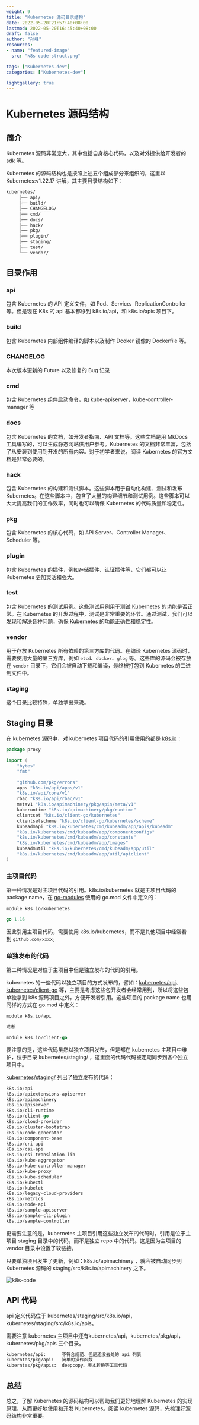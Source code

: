 ```yaml
---
weight: 9
title: "Kubernetes 源码目录结构"
date: 2022-05-20T21:57:40+08:00
lastmod: 2022-05-20T16:45:40+08:00
draft: false
author: "孙峰"
resources:
- name: "featured-image"
  src: "k8s-code-struct.png"

tags: ["Kubernetes-dev"]
categories: ["Kubernetes-dev"]

lightgallery: true
---
```


# Kubernetes 源码结构

## 简介

Kubernetes 源码非常庞大，其中包括自身核心代码，以及对外提供给开发者的 sdk 等。

Kubernetes 的源码结构也是按照上述五个组成部分来组织的，这里以 Kubernetes:v1.22.17 讲解，其主要目录结构如下：

```bash
kubernetes/
     ├── api/
     ├── build/
     ├── CHANGELOG/
     ├── cmd/
     ├── docs/
     ├── hack/
     ├── pkg/
     ├── plugin/
     ├── staging/
     ├── test/
     └── vendor/
```

## 目录作用

### **api**

包含 Kubernetes 的 API 定义文件，如 Pod、Service、ReplicationController 等。但是现在 K8s 的 api 基本都移到 k8s.io/api，和 k8s.io/apis 项目下。

### **build**

包含 Kubernetes 内部组件编译的脚本以及制作 Dcoker 镜像的 Dockerfile 等。

### **CHANGELOG**

本次版本更新的 Future 以及修复的 Bug 记录

### **cmd**

包含 Kubernetes 组件启动命令，如 kube-apiserver，kube-controller-manager 等

### **docs**

包含 Kubernetes 的文档，如开发者指南、API 文档等。这些文档是用 MkDocs 工具编写的，可以生成静态网站供用户参考。Kubernetes 的文档非常丰富，包括了从安装到使用到开发的所有内容。对于初学者来说，阅读 Kubernetes 的官方文档是非常必要的。

### **hack**

包含 Kubernetes 的构建和测试脚本。这些脚本用于自动化构建、测试和发布 Kubernetes。在这些脚本中，包含了大量的构建细节和测试用例。这些脚本可以大大提高我们的工作效率，同时也可以确保 Kubernetes 的代码质量和稳定性。

### **pkg**

包含 Kubernetes 的核心代码，如 API Server、Controller Manager、Scheduler 等。

### **plugin**

包含 Kubernetes 的插件，例如存储插件、认证插件等，它们都可以让 Kubernetes 更加灵活和强大。

### **test**

包含 Kubernetes 的测试用例。这些测试用例用于测试 Kubernetes 的功能是否正常。在 Kubernetes 的开发过程中，测试是非常重要的环节。通过测试，我们可以发现和解决各种问题，确保 Kubernetes 的功能正确性和稳定性。

### **vendor**

用于存放 Kubernetes 所有依赖的第三方库的代码。在编译 Kubernetes 源码时，需要使用大量的第三方库，例如 `etcd`、`docker`、`glog` 等。这些库的源码会被存放在 `vendor` 目录下，它们会被自动下载和编译，最终被打包到 Kubernetes 的二进制文件中。

### **staging**

这个目录比较特殊，单独拿出来说。

## Staging 目录

在 kubernetes 源码中，对 kubernetes 项目代码的引用使用的都是 [k8s.io](http://k8s.io/)：

```go
package proxy

import (
    "bytes"
    "fmt"

    "github.com/pkg/errors"
    apps "k8s.io/api/apps/v1"
    "k8s.io/api/core/v1"
    rbac "k8s.io/api/rbac/v1"
    metav1 "k8s.io/apimachinery/pkg/apis/meta/v1"
    kuberuntime "k8s.io/apimachinery/pkg/runtime"
    clientset "k8s.io/client-go/kubernetes"
    clientsetscheme "k8s.io/client-go/kubernetes/scheme"
    kubeadmapi "k8s.io/kubernetes/cmd/kubeadm/app/apis/kubeadm"
    "k8s.io/kubernetes/cmd/kubeadm/app/componentconfigs"
    "k8s.io/kubernetes/cmd/kubeadm/app/constants"
    "k8s.io/kubernetes/cmd/kubeadm/app/images"
    kubeadmutil "k8s.io/kubernetes/cmd/kubeadm/app/util"
    "k8s.io/kubernetes/cmd/kubeadm/app/util/apiclient"
)
```

### ****主项目代码****

第一种情况是对主项目代码的引用。k8s.io/kubernetes 就是主项目代码的 package name，在 [go-modules](https://www.lijiaocn.com/prog/go/chapter04/01-dependency.html#go-modules) 使用的 go.mod 文件中定义的：

```go
module k8s.io/kubernetes

go 1.16
```

因此引用主项目代码，需要使用 k8s.io/kubernetes，而不是其他项目中经常看到 `github.com/xxxx`。

### 单独发布的代码

第二种情况是对位于主项目中但是独立发布的代码的引用。

kubernetes 的一些代码以独立项目的方式发布的，譬如：[kubernetes/api](https://github.com/kubernetes/api)、[kubernetes/client-go](https://github.com/kubernetes/client-go) 等，主要是考虑这些包开发者会经常用到，所以将这些包单独拿到 k8s 源码项目之外，方便开发者引用。这些项目的 package name 也用同样的方式在 go.mod 中定义：

```go
module k8s.io/api

或者

module k8s.io/client-go
```

要注意的是，这些代码虽然以独立项目发布，但是都在 kubernetes 主项目中维护，位于目录 kubernetes/staging/ ，这里面的代码代码被定期同步到各个独立项目中。

[kubernetes/staging/](https://github.com/kubernetes/kubernetes/tree/v1.16.3/staging) 列出了独立发布的代码：

```go
k8s.io/api
k8s.io/apiextensions-apiserver
k8s.io/apimachinery
k8s.io/apiserver
k8s.io/cli-runtime
k8s.io/client-go
k8s.io/cloud-provider
k8s.io/cluster-bootstrap
k8s.io/code-generator
k8s.io/component-base
k8s.io/cri-api
k8s.io/csi-api
k8s.io/csi-translation-lib
k8s.io/kube-aggregator
k8s.io/kube-controller-manager
k8s.io/kube-proxy
k8s.io/kube-scheduler
k8s.io/kubectl
k8s.io/kubelet
k8s.io/legacy-cloud-providers
k8s.io/metrics
k8s.io/node-api
k8s.io/sample-apiserver
k8s.io/sample-cli-plugin
k8s.io/sample-controller
```

更需要注意的是，kubernetes 主项目引用这些独立发布的代码时，引用是位于主项目 staging 目录中的代码，而不是独立 repo 中的代码。这是因为主项目的 vendor 目录中设置了软链接。

只要单独项目发生了更新，例如：k8s.io/apimachinery ，就会被自动同步到 Kubernetes 源码的 staging/src/k8s.io/apimachinery 之下。

![k8s-code](k8s-code-struct-soft.png "vendor 软连接至 staging")

## API 代码

api 定义代码位于 kubernetes/staging/src/k8s.io/api，kubernetes/staging/src/k8s.io/apis。

需要注意 kubernetes 主项目中还有kubernetes/api，kubernetes/pkg/api，kubernetes/pkg/apis 三个目录。

```bash
kubernetes/api:      不符合规范、但是还没去处的 api 列表
kuberntes/pkg/api:   简单的操作函数
kuberntes/pkg/apis:  deepcopy、版本转换等工具代码
```

## 总结

总之，了解 Kubernetes 的源码结构可以帮助我们更好地理解 Kubernetes 的实现原理，从而更好地使用和开发 Kubernetes。阅读 kubernetes 源码，先梳理好源码结构非常重要。